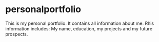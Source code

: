 # personalportfolio
This is my personal portfolio.
It contains all information about me.
Rhis information includes: My name, education, my projects and my future prospects.